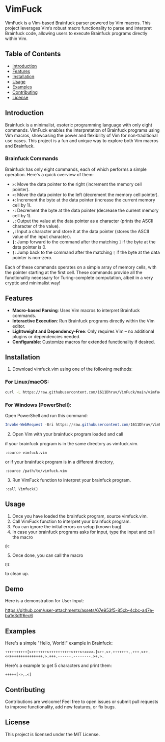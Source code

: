 # VimFuck

VimFuck is a Vim-based Brainfuck parser powered by Vim macros. This project leverages Vim’s robust macro functionality to parse and interpret Brainfuck code, allowing users to execute Brainfuck programs directly within Vim.

## Table of Contents

- [Introduction](#introduction)
- [Features](#features)
- [Installation](#installation)
- [Usage](#usage)
- [Examples](#examples)
- [Contributing](#contributing)
- [License](#license)

## Introduction

Brainfuck is a minimalist, esoteric programming language with only eight commands. VimFuck enables the interpretation of Brainfuck programs using Vim macros, showcasing the power and flexibility of Vim for non-traditional use cases. This project is a fun and unique way to explore both Vim macros and Brainfuck.

### Brainfuck Commands

Brainfuck has only eight commands, each of which performs a simple operation. Here's a quick overview of them:

- **`>`**: Move the data pointer to the right (increment the memory cell pointer).
- **`<`**: Move the data pointer to the left (decrement the memory cell pointer).
- **`+`**: Increment the byte at the data pointer (increase the current memory cell by 1).
- **`-`**: Decrement the byte at the data pointer (decrease the current memory cell by 1).
- **`.`**: Output the value at the data pointer as a character (prints the ASCII character of the value).
- **`,`**: Input a character and store it at the data pointer (stores the ASCII value of the input character).
- **`[`**: Jump forward to the command after the matching `]` if the byte at the data pointer is 0.
- **`]`**: Jump back to the command after the matching `[` if the byte at the data pointer is non-zero.

Each of these commands operates on a simple array of memory cells, with the pointer starting at the first cell. These commands provide all the functionality necessary for Turing-complete computation, albeit in a very cryptic and minimalist way!

## Features

- **Macro-based Parsing**: Uses Vim macros to interpret Brainfuck commands.
- **Interactive Execution**: Run Brainfuck programs directly within the Vim editor.
- **Lightweight and Dependency-Free**: Only requires Vim – no additional plugins or dependencies needed.
- **Configurable**: Customize macros for extended functionality if desired.

## Installation

1. Download vimfuck.vim using one of the following methods:

### For Linux/macOS:

```bash
curl -L https://raw.githubusercontent.com/1611Dhruv/VimFuck/main/vimfuck.vim -o vimfuck.vim
```

### For Windows (PowerShell):

Open PowerShell and run this command:

```powershell
Invoke-WebRequest -Uri https://raw.githubusercontent.com/1611Dhruv/VimFuck/main/vimfuck.vim -OutFile vimfuck.vim
```

2. Open Vim with your brainfuck program loaded and call

if your brainfuck program is in the same directory as vimfuck.vim.

```
:source vimfuck.vim
```

or if your brainfuck program is in a different directory,

```
:source /path/to/vimfuck.vim
```

3. Run VimFuck function to interpret your brainfuck program.

```
:call Vimfuck()
```

## Usage

1. Once you have loaded the brainfuck program, source vimfuck.vim.
2. Call VimFuck function to interpret your brainfuck program.
3. You can ignore the initial errors on setup (known bug)
4. In case your brainfuck programs asks for input, type the input and call the macro

```
@c
```

5. Once done, you can call the macro

```
@z
```

to clean up.

## Demo
Here is a demonstration for User Input:


https://github.com/user-attachments/assets/67e953f5-85cb-4cbc-a47e-ba1e3dff6ec6


## Examples

Here's a simple "Hello, World!" example in Brainfuck:


```brainfuck
++++++++++[>+++++++>++++++++++>+++>+<<<<-]>++.>+.+++++++..+++.>++.<<+++++++++++++++.>.+++.------.--------.>+.>.
```

Here's a example to get 5 characters and print them:

```brainfuck
+++++[->,.<]
```

## Contributing

Contributions are welcome! Feel free to open issues or submit pull requests to improve functionality, add new features, or fix bugs.

## License

This project is licensed under the MIT License.

